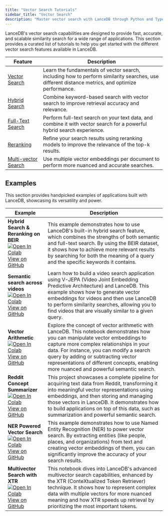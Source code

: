 ```yaml
---
title: "Vector Search Tutorials"
sidebar_title: "Vector Search"
description: "Master vector search with LanceDB through Python and TypeScript tutorials"
---
```


LanceDB's vector search capabilities are designed to provide fast, accurate, and scalable similarity search for a wide range of applications. This section provides a curated list of tutorials to help you get started with the different vector search features available in LanceDB.

| Feature | Description |
| --- | --- |
| [Vector Search](/docs/concepts/search/vector-search/) | Learn the fundamentals of vector search, including how to perform similarity searches, use different distance metrics, and optimize performance. |
| [Hybrid Search](/docs/integrations/reranking/eval/) | Combine keyword-based search with vector search to improve retrieval accuracy and relevance. |
| [Full-Text Search](/docs/concepts/search/full-text-search/) | Perform full-text search on your text data, and combine it with vector search for a powerful hybrid search experience. |
| [Reranking](/docs/integrations/reranking/) | Refine your search results using reranking models to improve the relevance of the top-k results. |
| [Multi-vector Search](/docs/concepts/search/multivector-search/) | Use multiple vector embeddings per document to perform more nuanced and accurate searches. |

## Examples

This section provides handpicked examples of applications built with LanceDB, showcasing its versatility and power.

| Example | Description |
| --- | --- |
| **Hybrid Search & Reranking on BEIR** <br> <a href="https://colab.research.google.com/github/lancedb/vectordb-recipes/blob/main/examples/Inbuilt-Hybrid-Search/Inbuilt_Hybrid_Search_with_LanceDB.ipynb" target="_blank"><img src="https://colab.research.google.com/assets/colab-badge.svg" alt="Open In Colab"></a> <br> [View on GitHub](https://github.com/lancedb/vectordb-recipes/tree/main/examples/Inbuilt-Hybrid-Search) | This example demonstrates how to use LanceDB's built-in hybrid search feature, which combines the strengths of both semantic and full-text search. By using the BEIR dataset, it shows how to achieve more relevant results by searching for both the meaning of a query and the specific keywords it contains. |
| **Semantic search across videos** <br> <a href="https://colab.research.google.com/github/lancedb/vectordb-recipes/blob/main/examples/v-jepa-video-search/v-jepa.ipynb" target="_blank"><img src="https://colab.research.google.com/assets/colab-badge.svg" alt="Open In Colab"></a> <br> [View on GitHub](https://github.com/lancedb/vectordb-recipes/tree/main/examples/v-jepa-video-search) | Learn how to build a video search application using V-JEPA (Video Joint Embedding Predictive Architecture) and LanceDB. This example shows how to generate vector embeddings for videos and then use LanceDB to perform similarity searches, allowing you to find videos that are visually similar to a given query. |
| **Vector Arithmetic** <br> <a href="https://colab.research.google.com/github/lancedb/vectordb-recipes/blob/main/examples/Vector-Arithmetic-with-LanceDB/main.ipynb" target="_blank"><img src="https://colab.research.google.com/assets/colab-badge.svg" alt="Open In Colab"></a> <br> [View on GitHub](https://github.com/lancedb/vectordb-recipes/tree/main/examples/Vector-Arithmetic-with-LanceDB) | Explore the concept of vector arithmetic with LanceDB. This notebook demonstrates how you can manipulate vector embeddings to capture more complex relationships in your data. For instance, you can modify a search query by adding or subtracting vector representations of different concepts, enabling more nuanced and powerful semantic search. |
| **Reddit Concept Summarizer** <br> <a href="https://colab.research.google.com/github/lancedb/vectordb-recipes/blob/main/examples/Reddit-summarization-and-search/subreddit_summarization_querying.ipynb" target="_blank"><img src="https://colab.research.google.com/assets/colab-badge.svg" alt="Open In Colab"></a> <br> [View on GitHub](https://github.com/lancedb/vectordb-recipes/tree/main/examples/Reddit-summarization-and-search) | This project showcases a complete pipeline for acquiring text data from Reddit, transforming it into meaningful vector representations using embeddings, and then storing and managing those vectors in LanceDB. It demonstrates how to build applications on top of this data, such as summarization and powerful semantic search. |
| **NER Powered Vector Search** <br> <a href="https://colab.research.google.com/github/lancedb/vectordb-recipes/blob/main/tutorials/NER-powered-Semantic-Search/NER_powered_Semantic_Search_with_LanceDB.ipynb" target="_blank"><img src="https://colab.research.google.com/assets/colab-badge.svg" alt="Open In Colab"></a> <br> [View on GitHub](https://github.com/lancedb/vectordb-recipes/tree/main/tutorials/NER-powered-Semantic-Search) | This example demonstrates how to use Named Entity Recognition (NER) to power vector search. By extracting entities (like people, places, and organizations) from text and creating vector embeddings of them, you can significantly improve the accuracy of your search results. |
| **Multivector Search with XTR** <br> <a href="https://colab.research.google.com/github/lancedb/vectordb-recipes/blob/main/examples/multivector_xtr/main.ipynb" target="_blank"><img src="https://colab.research.google.com/assets/colab-badge.svg" alt="Open In Colab"></a> <br> [View on GitHub](https://github.com/lancedb/vectordb-recipes/tree/main/examples/multivector_xtr) | This notebook dives into LanceDB's advanced multivector search capabilities, enhanced by the XTR (ConteXtualized Token Retriever) technique. It shows how to represent complex data with multiple vectors for more nuanced meaning and how XTR speeds up retrieval by prioritizing the most important tokens. |